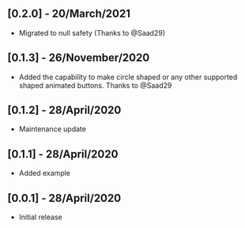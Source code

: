 ## [0.2.0] - 20/March/2021
* Migrated to null safety (Thanks to @Saad29)

## [0.1.3] - 26/November/2020

* Added the capability to make circle shaped or any other supported shaped animated buttons.
Thanks to @Saad29

## [0.1.2] - 28/April/2020

* Maintenance update

## [0.1.1] - 28/April/2020

* Added example

## [0.0.1] - 28/April/2020

* Initial release
